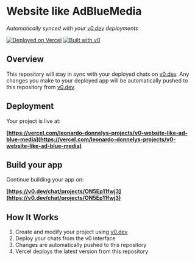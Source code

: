 # Website like AdBlueMedia

*Automatically synced with your [v0.dev](https://v0.dev) deployments*

[![Deployed on Vercel](https://img.shields.io/badge/Deployed%20on-Vercel-black?style=for-the-badge&logo=vercel)](https://vercel.com/leonardo-donnelys-projects/v0-website-like-ad-blue-media)
[![Built with v0](https://img.shields.io/badge/Built%20with-v0.dev-black?style=for-the-badge)](https://v0.dev/chat/projects/ON5Ep11fwj3)

## Overview

This repository will stay in sync with your deployed chats on [v0.dev](https://v0.dev).
Any changes you make to your deployed app will be automatically pushed to this repository from [v0.dev](https://v0.dev).

## Deployment

Your project is live at:

**[https://vercel.com/leonardo-donnelys-projects/v0-website-like-ad-blue-media](https://vercel.com/leonardo-donnelys-projects/v0-website-like-ad-blue-media)**

## Build your app

Continue building your app on:

**[https://v0.dev/chat/projects/ON5Ep11fwj3](https://v0.dev/chat/projects/ON5Ep11fwj3)**

## How It Works

1. Create and modify your project using [v0.dev](https://v0.dev)
2. Deploy your chats from the v0 interface
3. Changes are automatically pushed to this repository
4. Vercel deploys the latest version from this repository